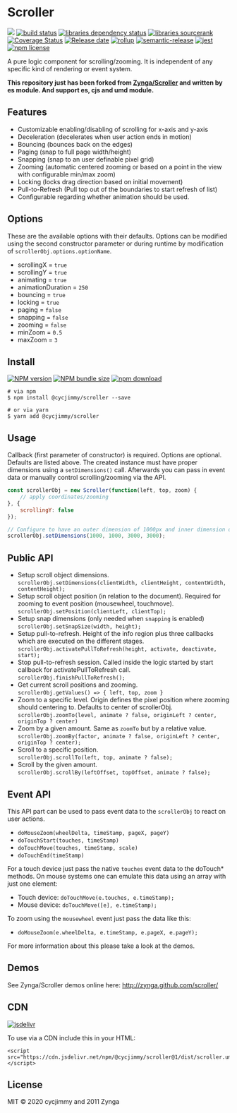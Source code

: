 # Scroller
![][workflows-badge-image]
[![build status][travis-image]][travis-url]
[![libraries dependency status][libraries-status-image]][libraries-status-url]
[![libraries sourcerank][libraries-sourcerank-image]][libraries-sourcerank-url]
[![Coverage Status][coverage-image]][coverage-url]
[![Release date][release-date-image]][release-url]
[![rollup][rollup-image]][rollup-url]
[![semantic-release][semantic-image]][semantic-url]
[![jest][jest-image]][jest-url]
[![npm license][license-image]][download-url]

A pure logic component for scrolling/zooming. It is independent of any specific kind of rendering or event system. 

**This repository just has been forked from [Zynga/Scroller](https://github.com/pbakaus/scroller) and written by es module. And support es, cjs and umd module.**

## Features
* Customizable enabling/disabling of scrolling for x-axis and y-axis
* Deceleration (decelerates when user action ends in motion)
* Bouncing (bounces back on the edges)
* Paging (snap to full page width/height)
* Snapping (snap to an user definable pixel grid)
* Zooming (automatic centered zooming or based on a point in the view with configurable min/max zoom)
* Locking (locks drag direction based on initial movement)
* Pull-to-Refresh (Pull top out of the boundaries to start refresh of list)
* Configurable regarding whether animation should be used.

## Options
These are the available options with their defaults. Options can be modified using the second constructor parameter or during runtime by modification of `scrollerObj.options.optionName`.

* scrollingX = `true`
* scrollingY = `true`
* animating = `true`
* animationDuration = `250`
* bouncing = `true`
* locking = `true`
* paging = `false`
* snapping = `false`
* zooming = `false`
* minZoom = `0.5`
* maxZoom = `3`


## Install
[![NPM version][npm-image]][npm-url]
[![NPM bundle size][npm-bundle-size-image]][npm-url]
[![npm download][download-image]][download-url]

```shell
# via npm
$ npm install @cycjimmy/scroller --save

# or via yarn
$ yarn add @cycjimmy/scroller
```

## Usage
Callback (first parameter of constructor) is required. Options are optional. Defaults are listed above. The created instance must have proper dimensions using a `setDimensions()` call. Afterwards you can pass in event data or manually control scrolling/zooming via the API.

```js
const scrollerObj = new Scroller(function(left, top, zoom) {
	// apply coordinates/zooming
}, {
	scrollingY: false
});

// Configure to have an outer dimension of 1000px and inner dimension of 3000px
scrollerObj.setDimensions(1000, 1000, 3000, 3000);
```

## Public API
* Setup scroll object dimensions.  
  `scrollerObj.setDimensions(clientWidth, clientHeight, contentWidth, contentHeight);`
* Setup scroll object position (in relation to the document). Required for zooming to event position (mousewheel, touchmove).  
  `scrollerObj.setPosition(clientLeft, clientTop);`
* Setup snap dimensions (only needed when `snapping` is enabled)  
  `scrollerObj.setSnapSize(width, height);`
* Setup pull-to-refresh. Height of the info region plus three callbacks which are executed on the different stages.  
  `scrollerObj.activatePullToRefresh(height, activate, deactivate, start);`
* Stop pull-to-refresh session. Called inside the logic started by start callback for activatePullToRefresh call.  
  `scrollerObj.finishPullToRefresh();`
* Get current scroll positions and zooming.  
  `scrollerObj.getValues() => { left, top, zoom }`
* Zoom to a specific level. Origin defines the pixel position where zooming should centering to. Defaults to center of scrollerObj.  
  `scrollerObj.zoomTo(level, animate ? false, originLeft ? center, originTop ? center)`
* Zoom by a given amount. Same as `zoomTo` but by a relative value.  
  `scrollerObj.zoomBy(factor, animate ? false, originLeft ? center, originTop ? center);`
* Scroll to a specific position.  
  `scrollerObj.scrollTo(left, top, animate ? false);`
* Scroll by the given amount.  
  `scrollerObj.scrollBy(leftOffset, topOffset, animate ? false);`

## Event API
This API part can be used to pass event data to the `scrollerObj` to react on user actions. 

* `doMouseZoom(wheelDelta, timeStamp, pageX, pageY)`
* `doTouchStart(touches, timeStamp)`
* `doTouchMove(touches, timeStamp, scale)`
* `doTouchEnd(timeStamp)`

For a touch device just pass the native `touches` event data to the doTouch* methods. On mouse systems one can emulate this data using an array with just one element:

* Touch device: `doTouchMove(e.touches, e.timeStamp);`
* Mouse device: `doTouchMove([e], e.timeStamp);`

To zoom using the `mousewheel` event just pass the data like this:

* `doMouseZoom(e.wheelDelta, e.timeStamp, e.pageX, e.pageY);`

For more information about this please take a look at the demos.

## Demos
See Zynga/Scroller demos online here: http://zynga.github.com/scroller/

## CDN
[![jsdelivr][jsdelivr-image]][jsdelivr-url]

To use via a CDN include this in your HTML:
```text
<script src="https://cdn.jsdelivr.net/npm/@cycjimmy/scroller@1/dist/scroller.umd.min.js"></script>
```

## License
MIT © 2020 cycjimmy and 2011 Zynga

<!-- Links: -->
[npm-image]: https://img.shields.io/npm/v/@cycjimmy/scroller
[npm-url]: https://npmjs.org/package/@cycjimmy/scroller
[npm-bundle-size-image]: https://img.shields.io/bundlephobia/min/@cycjimmy/scroller

[download-image]: https://img.shields.io/npm/dt/@cycjimmy/scroller
[download-url]: https://npmjs.org/package/@cycjimmy/scroller

[jsdelivr-image]: https://img.shields.io/jsdelivr/npm/hy/@cycjimmy/scroller
[jsdelivr-url]: https://www.jsdelivr.com/package/npm/@cycjimmy/scroller

[workflows-badge-image]: https://github.com/cycjimmy/scroller/workflows/Test%20CI/badge.svg
[travis-image]: https://img.shields.io/travis/cycjimmy/scroller
[travis-url]: https://travis-ci.org/cycjimmy/scroller

[libraries-status-image]: https://img.shields.io/librariesio/release/npm/@cycjimmy/scroller
[libraries-sourcerank-image]: https://img.shields.io/librariesio/sourcerank/npm/@cycjimmy/scroller
[libraries-status-url]: https://libraries.io/github/cycjimmy/scroller
[libraries-sourcerank-url]: https://libraries.io/npm/@cycjimmy%2Fscroller

[coverage-image]: https://img.shields.io/coveralls/github/cycjimmy/scroller
[coverage-url]: https://coveralls.io/github/cycjimmy/scroller

[release-date-image]: https://img.shields.io/github/release-date/cycjimmy/scroller
[release-url]: https://github.com/cycjimmy/scroller/releases

[rollup-image]: https://img.shields.io/github/package-json/dependency-version/cycjimmy/scroller/dev/rollup
[rollup-url]: https://github.com/rollup/rollup

[semantic-image]: https://img.shields.io/badge/%20%20%F0%9F%93%A6%F0%9F%9A%80-semantic--release-e10079.svg
[semantic-url]: https://github.com/semantic-release/semantic-release

[jest-image]: https://img.shields.io/badge/tested_with-jest-99424f.svg
[jest-url]: https://github.com/facebook/jest

[license-image]: https://img.shields.io/npm/l/@cycjimmy/scroller

[github-pages-url]: https://cycjimmy.github.io/scroller/
